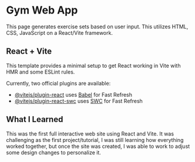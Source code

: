 # Gym Web App

This page generates exercise sets based on user input. This utilizes HTML, CSS, JavaScript on a React/Vite framework.

## React + Vite

This template provides a minimal setup to get React working in Vite with HMR and some ESLint rules.

Currently, two official plugins are available:

- [@vitejs/plugin-react](https://github.com/vitejs/vite-plugin-react/blob/main/packages/plugin-react/README.md) uses [Babel](https://babeljs.io/) for Fast Refresh
- [@vitejs/plugin-react-swc](https://github.com/vitejs/vite-plugin-react-swc) uses [SWC](https://swc.rs/) for Fast Refresh


## What I Learned

This was the first full interactive web site using React and Vite. It was challenging as the first project/tutorial, I was still learning how everything worked together, but once the site was created, I was able to work to adjust some design changes to personalize it.
